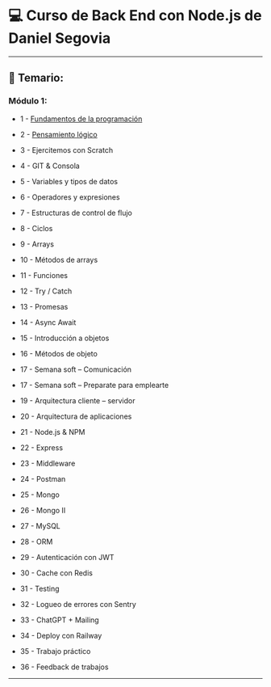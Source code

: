 # :computer: Curso de Back End con Node.js de Daniel Segovia

---

## :book: Temario:

### Módulo 1:

- 1 - [Fundamentos de la programación](https://github.com/eugenia1984/BackEnd-Node.js-con-Daniel-Segovia/blob/main/teoria/01-fundamentos-de-la-programacion.md)

- 2 - [Pensamiento lógico](https://github.com/eugenia1984/BackEnd-Node.js-con-Daniel-Segovia/blob/main/teoria/02-pensamiento-logico.md)

- 3 - Ejercitemos con Scratch

- 4 - GIT & Consola

- 5 - Variables y tipos de datos

- 6 - Operadores y expresiones

- 7 - Estructuras de control de flujo

- 8 - Ciclos

- 9 - Arrays

- 10 - Métodos de arrays

- 11 - Funciones

- 12 - Try / Catch

- 13 - Promesas

- 14 - Async Await

- 15 - Introducción a objetos

- 16 - Métodos de objeto

- 17 - Semana soft – Comunicación

- 17 - Semana soft – Preparate para emplearte

- 19 - Arquitectura cliente – servidor

- 20 - Arquitectura de aplicaciones

- 21 - Node.js & NPM

- 22 - Express

- 23 - Middleware

- 24 - Postman

- 25 - Mongo

- 26 - Mongo II

- 27 - MySQL

- 28 - ORM

- 29 - Autenticación con JWT

- 30 - Cache con Redis

- 31 - Testing

- 32 - Logueo de errores con Sentry

- 33 - ChatGPT + Mailing

- 34 - Deploy con Railway

- 35 - Trabajo práctico

- 36 - Feedback de trabajos

---

